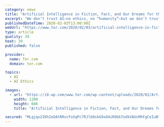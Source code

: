 ```yaml
---
category: news
title: "Artificial Intelligence in Fiction, Fact, and Our Dreams for the Future"
excerpt: "We don’t trust AI—no ethics, no “humanity”—but we don’t trust ourselves either—flawed, fallible, too emotional, too “human.” Martha Wells: I think it’s frustrating enough dealing with an answering system for an airline or pharmacy that wants you to talk to it but can’t understand your accent, it’s going to be so much ..."
publishedDateTime: 2020-02-03T13:00:00Z
webUrl: "https://www.tor.com/2020/02/03/artificial-intelligence-in-fiction-fact-and-our-dreams-for-the-future/"
type: article
quality: 39
heat: 39
published: false

provider:
  name: Tor.com
  domain: tor.com

topics:
  - AI
  - AI Ethics

images:
  - url: "https://i0.wp.com/www.tor.com/wp-content/uploads/2020/01/Artificial_Neural_Network_with_Chip.jpg?fit=1200%2C+9999&crop=0%2C0%2C100%2C686px&quality=100&ssl=1"
    width: 1200
    height: 686
    title: "Artificial Intelligence in Fiction, Fact, and Our Dreams for the Future"

secured: "MLqjqu2IKhIeOAtRRvcFoSqPc7RJlb0skG9sO4iRObkTodkVAUcMhFgCeIuBtyLRj8BM/svljacbYpxC1UQhMeQm+qoKCn212K98kxX/qjGmH1RIMlLqOcNWyXl6OwTNcrVwR2ki0TB330Vy587wztuz64QtqwHhIDvkDzG8F4hXgaJEjCevGJ3tpJLuewzgprnj8aljz2K6M0BxyUxtsGZu1/1u6tx0rkPKJRPL0h0+/2oZQByS8Wo8nQtvm0yN7J1tLnNVH0xyHon801L4BABQ30J/sVcvarrYPjYk6323KWt8Du4zmDo/Fv9UiW4t;+4Ral92XELU8umW8pFdCDw=="
---
```


